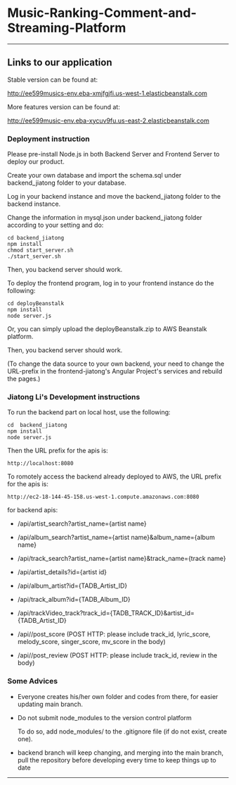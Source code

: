 # Music-Ranking-Comment-and-Streaming-Platform

---

## Links to our application

Stable version can be found at:

http://ee599musics-env.eba-xmjfgjfi.us-west-1.elasticbeanstalk.com

More features version can be found at:

http://ee599music-env.eba-xycuv9fu.us-east-2.elasticbeanstalk.com

### Deployment instruction

Please pre-install Node.js in both Backend Server and Frontend Server to deploy our product.

Create your own database and import the schema.sql under backend_jiatong folder to your database.

Log in your backend instance and move the backend_jiatong folder to the backend instance.

Change the information in mysql.json under backend_jiatong folder according to your setting and do:
```
cd backend_jiatong
npm install
chmod start_server.sh
./start_server.sh
```
Then, you backend server should work.

To deploy the frontend program, log in to your frontend instance do the following:
```
cd deployBeanstalk
npm install
node server.js
```
Or, you can simply upload the deployBeanstalk.zip to AWS Beanstalk platform.

Then, you backend server should work.

(To change the data source to your own backend, your need to change the URL-prefix in the frontend-jiatong's Angular Project's services and rebuild the pages.)

### Jiatong Li's Development instructions

To run the backend part on local host, use the following:

```
cd  backend_jiatong
npm install
node server.js
```

Then the URL prefix for the apis is:
```
http://localhost:8080
```

To romotely access the backend already deployed to AWS, the URL prefix for the apis is:

```
http://ec2-18-144-45-158.us-west-1.compute.amazonaws.com:8080
```

for backend apis:

 - /api/artist_search?artist_name={artist name}
 - /api/album_search?artist_name={artist name}&album_name={album name}
 - /api/track_search?artist_name={artist name}&track_name={track name}
 - /api/artist_details?id={artist id}
 - /api/album_artist?id={TADB_Artist_ID}
 - /api/track_album?id={TADB_Album_ID}
 - /api/trackVideo_track?track_id={TADB_TRACK_ID}&artist_id={TADB_Artist_ID}

 - /api//post_score  (POST HTTP: please include track_id, lyric_score, melody_score, singer_score, mv_score in the body)
 - /api//post_review  (POST HTTP: please include track_id, review in the body)

### Some Advices

 - Everyone creates his/her own folder and codes from there, for easier updating main branch. 
 
 - Do not submit node_modules to the version control platform

   To do so, add node_modules/ to the .gitignore file (if do not exist, create one).
   
 - backend branch will keep changing, and merging into the main branch, pull the repository before developing every time to keep things up to date
 
 ---
 
 
